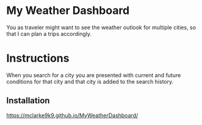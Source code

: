 # My Weather Dashboard


You as traveler might want to see the weather outlook for multiple cities, so that I can plan a trips accordingly.


# Instructions



When you search for a city you are presented with current and future conditions for that city and that city is added to the search history.



## Installation

 https://mclarke9k9.github.io/MyWeatherDashboard/
